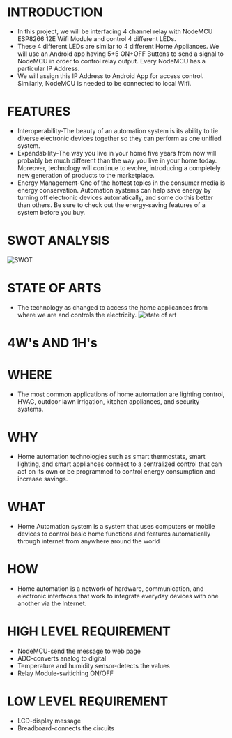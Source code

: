 # **INTRODUCTION**
* In this project, we will be interfacing 4 channel relay with NodeMCU ESP8266 12E Wifi Module and control 4 different LEDs. 
* These 4 different LEDs are similar to 4 different Home Appliances. We will use an Android app having 5+5 ON+OFF Buttons to send a signal to NodeMCU in order to control relay output. Every NodeMCU has a particular IP Address. 
* We will assign this IP Address to Android App for access control. Similarly, NodeMCU is needed to be connected to local Wifi.

# **FEATURES**
* Interoperability-The beauty of an automation system is its ability to tie diverse electronic devices together so they can perform as one unified system. 
* Expandability-The way you live in your home five years from now will probably be much different than the way you live in your home today. Moreover, technology will continue to evolve, introducing a completely new generation of products to the marketplace.
* Energy Management-One of the hottest topics in the consumer media is energy conservation. Automation systems can help save energy by turning off electronic devices automatically, and some do this better than others. Be sure to check out the energy-saving features of a system before you buy. 

# **SWOT ANALYSIS**
![SWOT](https://user-images.githubusercontent.com/94214304/143998536-cad55d91-51e1-4046-beb1-a368ba0c103f.png)

# **STATE OF ARTS**
* The technology as changed to access the home applicances from where we are and controls the electricity.
![state of art](https://user-images.githubusercontent.com/94214304/143998860-72401541-122b-49ae-a0e7-7f89379169cb.jpg)

# **4W's AND 1H's**
# WHERE
* The most common applications of home automation are lighting control, HVAC, outdoor lawn irrigation, kitchen appliances, and security systems.
# WHY
* Home automation technologies such as smart thermostats, smart lighting, and smart appliances connect to a centralized control that can act on its own or be programmed to control energy consumption and increase savings.
# WHAT
* Home Automation system is a system that uses computers or mobile devices to control basic home functions and features automatically through internet from anywhere around the world
# HOW
* Home automation is a network of hardware, communication, and electronic interfaces that work to integrate everyday devices with one another via the Internet.

# **HIGH LEVEL REQUIREMENT**
* NodeMCU-send the message to web page
* ADC-converts analog to digital 
* Temperature and humidity sensor-detects the values
* Relay Module-switiching ON/OFF

# **LOW LEVEL REQUIREMENT**
* LCD-display message
* Breadboard-connects the circuits
